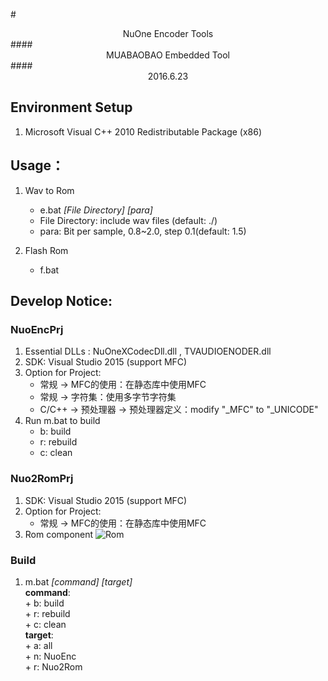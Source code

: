 #<center>NuOne Encoder Tools</center>
####<center>MUABAOBAO Embedded Tool</center>
####<center>2016.6.23</center>

## Environment Setup
1. Microsoft Visual C++ 2010 Redistributable Package (x86)

## Usage：
1. Wav to Rom
    + e.bat   *[File Directory]*  *[para]*  
    + File Directory: include wav files (default: ./)
    + para: Bit per sample, 0.8~2.0, step 0.1(default: 1.5) 

2. Flash Rom
    + f.bat

## Develop Notice:
### NuoEncPrj
1. Essential DLLs : NuOneXCodecDll.dll , TVAUDIOENODER.dll  
2. SDK: Visual Studio 2015 (support MFC)
3. Option for Project:
    + 常规 -> MFC的使用：在静态库中使用MFC  
    + 常规 -> 字符集：使用多字节字符集  
    + C/C++ -> 预处理器 -> 预处理器定义：modify "_MFC" to "_UNICODE"
4. Run m.bat to build
    + b: build
    + r: rebuild
    + c: clean

### Nuo2RomPrj
1. SDK: Visual Studio 2015 (support MFC)
2. Option for Project:
    + 常规 -> MFC的使用：在静态库中使用MFC  
3. Rom component
![Rom](http://o7orbx8c7.bkt.clouddn.com/NuoRom.png)

### Build
1. m.bat  *[command]*  *[target]*  
    **command**:  
        + b: build  
        + r: rebuild  
        + c: clean  
    **target**:  
        + a: all  
        + n: NuoEnc  
        + r: Nuo2Rom  

